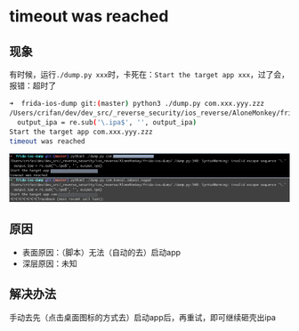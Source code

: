 # timeout was reached

## 现象

有时候，运行`./dump.py xxx`时，卡死在：`Start the target app xxx`，过了会，报错：超时了

```bash
➜  frida-ios-dump git:(master) python3 ./dump.py com.xxx.yyy.zzz
/Users/crifan/dev/dev_src/_reverse_security/ios_reverse/AloneMonkey/frida-ios-dump/./dump.py:340: SyntaxWarning: invalid escape sequence '\.'
  output_ipa = re.sub('\.ipa$', '', output_ipa)
Start the target app com.xxx.yyy.zzz
timeout was reached
```

![dump_start_app_timeout](../assets/img/dump_start_app_timeout.png)

## 原因

* 表面原因：（脚本）无法（自动的去）启动app
* 深层原因：未知

## 解决办法

手动去先（点击桌面图标的方式去）启动app后，再重试，即可继续砸壳出ipa
